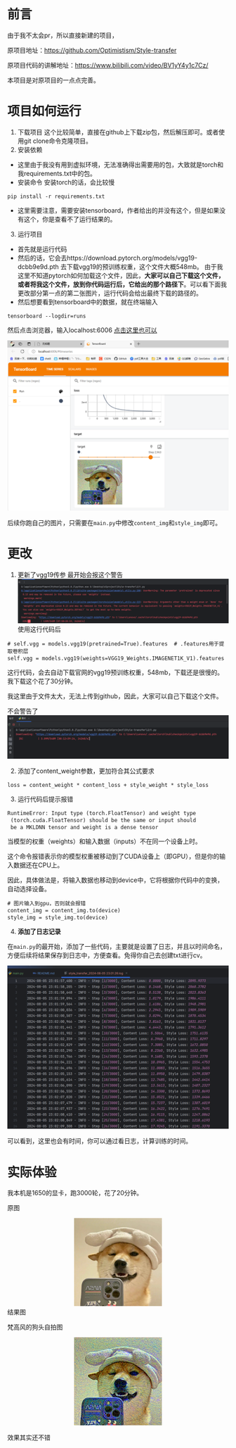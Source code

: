 # 前言
由于我不太会pr，所以直接新建的项目，

原项目地址：https://github.com/Optimistism/Style-transfer

原项目代码的讲解地址：https://www.bilibili.com/video/BV1yY4y1c7Cz/

本项目是对原项目的一点点完善。

# 项目如何运行
1. 下载项目
这个比较简单，直接在github上下载zip包，然后解压即可。或者使用git clone命令克隆项目。
2. 安装依赖
- 这里由于我没有用到虚拟环境，无法准确得出需要用的包，大致就是torch和我requirements.txt中的包。
- 安装命令
安装torch的话，会比较慢
```shell
pip install -r requirements.txt
```

- 这里需要注意，需要安装tensorboard，作者给出的并没有这个，但是如果没有这个，你是查看不了运行结果的。
3. 运行项目
- 首先就是运行代码
- 然后的话，它会去https://download.pytorch.org/models/vgg19-dcbb9e9d.pth   去下载vgg19的预训练权重，这个文件大概548mb。
由于我这里不知道pytorch如何加载这个文件，因此，**大家可以自己下载这个文件，或者将我这个文件，放到你代码运行后，它给出的那个路径下**。可以看下面我更改部分第一点的第二张图片，运行代码会给出最终下载的路径的。
- 然后想要看到tensorboard中的数据，就在终端输入
```shell
tensorboard --logdir=runs
```
然后点击浏览器，输入localhost:6006
[点击这里也可以](http://localhost:6006/)

![img.png](./讲解图/img.png)

后续你跑自己的图片，只需要在`main.py`中修改`content_img`和`style_img`即可。
# 更改
1. 更新了vgg19传参
最开始会报这个警告
![1](./讲解图/vgg19更新.png)
使用这行代码后
```shell
# self.vgg = models.vgg19(pretrained=True).features  # .features用于提取卷积层
self.vgg = models.vgg19(weights=VGG19_Weights.IMAGENET1K_V1).features
```
这行代码，会去自动下载官网的vgg19预训练权重，548mb，下载还是很慢的。我下载这个花了30分钟。

我这里由于文件太大，无法上传到github，因此，大家可以自己下载这个文件。

不会警告了
![1](./讲解图/Snipaste_2024-08-04_08-01-13.png)

2. 添加了content_weight参数，更加符合其公式要求
```shell
loss = content_weight * content_loss + style_weight * style_loss
```

3. 运行代码后提示报错
```shell
RuntimeError: Input type (torch.FloatTensor) and weight type
 (torch.cuda.FloatTensor) should be the same or input should 
 be a MKLDNN tensor and weight is a dense tensor
```
当模型的权重（weights）和输入数据（inputs）不在同一个设备上时。

这个命令报错表示你的模型权重被移动到了CUDA设备上（即GPU），但是你的输入数据还在CPU上。

因此，具体做法是，将输入数据也移动到device中，它将根据你代码中的变换，自动选择设备。
```shell
# 图片输入到gpu，否则就会报错
content_img = content_img.to(device)
style_img = style_img.to(device)
```
4. **添加了日志记录**

在`main.py`的最开始，添加了一些代码，主要就是设置了日志，并且以时间命名，方便后续将结果保存到日志中，方便查看。免得你自己去创建txt进行cv。

![img.png](./讲解图/img6.png)

可以看到，这里也会有时间，你可以通过看日志，计算训练的时间。
# 实际体验

我本机是1650的显卡，跑3000轮，花了20分钟。

原图

<div style="text-align:center">
    <img src="./images/content_img.jpg" alt="1" width="200" height="200">
</div>
结果图

梵高风的狗头自拍图
<div style="text-align:center">
    <img src="./result/step2999.png" alt="1" width="200" height="200">
</div>

效果其实还不错


